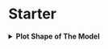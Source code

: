 # Starter

<div style='width:1000px;margin:auto'>


<details><summary><b>Plot Shape of The Model</b></summary><p>
```
from tensorflow.keras.utils import plot_model

plot_model(model, to_file='model_plot4a.png', show_shapes=True, show_layer_names=True)
```
</p></details>

<details><summary><b>Save & Load Model</b></summary><p>
<h4>1. using save()</h4>
```
#NOTE: This is only available for Sequential and Functional API and NOT for Subclass API.
# But you can use save_weights() and load_weights() to save and restore the model parameters!
# Save Model.
model.save("my_keras_model.h5")

# Load Model.
model = tf.keras.models.load_model("my_keras_model.h5")
```

<h4>2. using checkpoint</h4>
```
# Using Checkpints
checkpoint_cb = keras.callbacks.ModelCheckpoint("my_keras_model.h5",
save_best_only=True)

history = model.fit(X_train, y_train, epochs=10,
				validation_data=(X_valid, y_valid),
				callbacks=[checkpoint_cb])

model = keras.models.load_model("my_keras_model.h5") # rollback to best model

```

<h4>3. saving model in json</h4>
```
## WRITE model & weights
model_structure = model.to_json()
with open("cnn_model.json", "w") as json_file:
	json_file.write(model_structure)
	
model.save_weights("cnn_weights.h5")


## READ model & weights
from keras.models import model_from_json
with open("cnn_model.json", "r") as json_file:
	json_string = json_file.read()
model = model_from_json(json_string)
model.load_weights('cnn_weights.h5')
```
</p></details>

<details><summary><b>Plot Training & Validation Losses</b></summary><p>
```
import matplotlib as mpl
import matplotlib.pyplot as plt

def plot_learning_curves(loss, val_loss):
    plt.plot(np.arange(len(loss)) + 0.5, loss, "b.-", label="Training loss")
    plt.plot(np.arange(len(val_loss)) + 1, val_loss, "r.-", label="Validation loss")
    plt.gca().xaxis.set_major_locator(mpl.ticker.MaxNLocator(integer=True))
    plt.axis([1, 20, 0, 0.05])
    plt.legend(fontsize=14)
    plt.xlabel("Epochs")
    plt.ylabel("Loss")
    plt.grid(True)
    return plt

plt.figure(figsize=(12, 5))
plot_learning_curves(history.history["loss"], history.history["val_loss"])
plt.show()

```
</p></details>
<details><summary><b>Random Seeder</b></summary><p>
```
SEED = 42
tf.keras.backend.clear_session()
np.random.seed(SEED)
tf.random.set_seed(SEED)
```
</p></details>
</div>